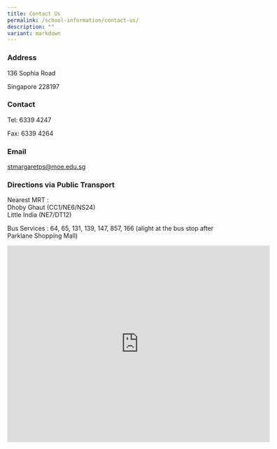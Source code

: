 ```yaml
---
title: Contact Us
permalink: /school-information/contact-us/
description: ""
variant: markdown
---
```

### Address

136 Sophia Road

Singapore 228197

  

### Contact

Tel: 6339 4247

Fax: 6339 4264

  

### Email

stmargaretps@moe.edu.sg

  

### Directions via Public Transport

Nearest MRT : 
<br>Dhoby Ghaut (CC1/NE6/NS24)
<br>Little India (NE7/DT12)

Bus Services : 64, 65, 131, 139, 147, 857, 166 
(alight at the bus stop after Parklane Shopping Mall)

<iframe loading="lazy" allowfullscreen="" style="border:0;" height="450" width="600" src="https://www.google.com/maps/embed?pb=!1m18!1m12!1m3!1d3988.785465372537!2d103.84310357310046!3d1.303737361726228!2m3!1f0!2f0!3f0!3m2!1i1024!2i768!4f13.1!3m3!1m2!1s0x31da190225a6abd3%3A0x7a7e531272e6e459!2s136%20Sophia%20Rd%2C%20Singapore%20228197!5e0!3m2!1sen!2ssg!4v1733117012486!5m2!1sen!2ssg"></iframe>